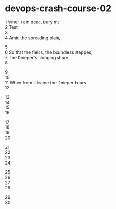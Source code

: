 # devops-crash-course-02
 
1 When I am dead, bury me <br/> 
2 Test<br /> 
3 <br /> 
4 Amid the spreading plain, <br /> 

5 <br /> 
6 So that the fields, the boundless steppes,<br /> 
7 The Dnieper's plunging shore  <br /> 
8 <br /> 

 9 <br /> 
10 <br /> 
11 When from Ukraine the Dnieper bears <br /> 
12 <br /> 

13 <br /> 
14 <br /> 
15 <br /> 
16 <br /> 

17 <br /> 
18 <br /> 
19 <br /> 
20 <br /> 

21 <br /> 
22 <br /> 
23 <br /> 
24 <br /> 

25 <br /> 
26 <br /> 
27 <br /> 
28 <br /> 

29 <br /> 
30 <br /> 

